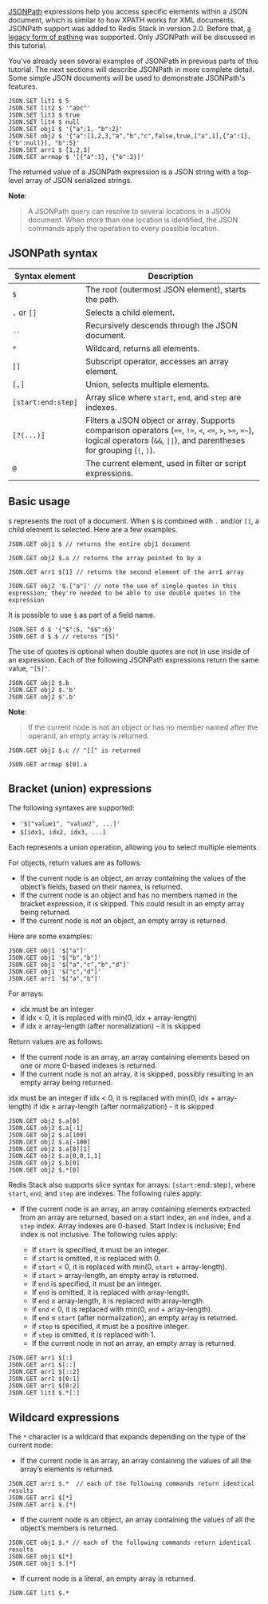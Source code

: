 [JSONPath](https://goessner.net/articles/JsonPath/) expressions help you access specific elements within a JSON document, which is similar to how XPATH works for XML documents.
JSONPath support was added to Redis Stack in version 2.0.
Before that, [a legacy form of pathing](https://redis.io/docs/data-types/json/path/#legacy-path-syntax) was supported.
Only JSONPath will be discussed in this tutorial.

You've already seen several examples of JSONPath in previous parts of this tutorial. The next sections will describe JSONPath in more complete detail.
Some simple JSON documents will be used to demonstrate JSONPath's features.

```redis Load documents
JSON.SET lit1 $ 5
JSON.SET lit2 $ '"abc"'
JSON.SET lit3 $ true
JSON.SET lit4 $ null
JSON.SET obj1 $ '{"a":1, "b":2}'
JSON.SET obj2 $ '{"a":[1,2,3,"a","b","c",false,true,["a",1],{"a":1},{"b":null}], "b":5}'
JSON.SET arr1 $ [1,2,3]
JSON.SET arrmap $ '[{"a":1}, {"b":2}]'
```

The returned value of a JSONPath expression is a JSON string with a top-level array of JSON serialized strings.

**Note**:
>A JSONPath query can resolve to several locations in a JSON document. When more than one location is identified, the JSON commands apply the operation to every possible location.

## JSONPath syntax

| Syntax&nbsp;element | Description |
|----------------|-------------|
| `$` | The root (outermost JSON element), starts the path. |
| `.` or `[]` | Selects a child element. |
| `..` | Recursively descends through the JSON document. |
| `*` | Wildcard, returns all elements. |
| `[]` | Subscript operator, accesses an array element. |
| `[,]` | Union, selects multiple elements. |
| `[start:end:step]` | Array slice where `start`, `end`, and `step` are indexes. |
| `[?(...)]` | Filters a JSON object or array. Supports comparison operators (`==`, `!=`, `<`, `<=`, `>`, `>=`, `=~`), logical operators (`&&`, `\|\|`), and parentheses for grouping (`(`, `)`). |
| `@` | The current element, used in filter or script expressions. |

## Basic usage

`$` represents the root of a document. When `$` is combined with `.` and/or `[]`, a child element is selected. Here are a few examples.

```redis $ by itself
JSON.GET obj1 $ // returns the entire obj1 document
```

```redis Select an element with $.
JSON.GET obj2 $.a // returns the array pointed to by a
```

```redis Select an element with $[...]
JSON.GET arr1 $[1] // returns the second element of the arr1 array
```

```redis Select $.a using $.[] notation
JSON.GET obj2 '$.["a"]' // note the use of single quotes in this expression; they're needed to be able to use double quotes in the expression
```

It is possible to use `$` as part of a field name.

```redis Using $ as part of a field name
JSON.SET d $ '{"$":5, "$$":6}'
JSON.GET d $.$ // returns "[5]"
```

The use of quotes is optional when double quotes are not in use inside of an expression.
Each of the following JSONPath expressions return the same value, `"[5]"`.

```redis Quote usage
JSON.GET obj2 $.b
JSON.GET obj2 $.'b'
JSON.GET obj2 $'.b'
```

**Note**:
>If the current node is not an object or has no member named after the operand, an empty array is returned.

```redis Invalid path
JSON.GET obj1 $.c // "[]" is returned
```

```redis Combining . and []
JSON.GET arrmap $[0].a
```

## Bracket (union) expressions

The following syntaxes are supported:

- `'$["value1", "value2", ...]'`
- `$[idx1, idx2, idx3, ...]`

Each represents a union operation, allowing you to select multiple elements.

For objects, return values are as follows:

- If the current node is an object, an array containing the values of the object’s fields, based on their names, is returned.
- If the current node is an object and has no members named in the bracket expression, it is skipped.
This could result in an empty array being returned.
- If the current node is not an object, an empty array is returned.

Here are some examples:

```redis Bracket union examples with objects
JSON.GET obj1 '$["a"]'
JSON.GET obj1 '$["b","b"]'
JSON.GET obj1 '$["a","c","b","d"]'
JSON.GET obj1 '$["c","d"]'
JSON.GET arr1 '$["a","b"]'
```

For arrays:

- idx must be an integer
- if idx < 0, it is replaced with min(0, idx + array-length)
- if idx ≥ array-length (after normalization) - it is skipped

Return values are as follows:

- If the current node is an array, an array containing elements based on one or more 0-based indexes is returned.
- If the current node is not an array, it is skipped, possibly resulting in an empty array being returned.

idx must be an integer
if idx < 0, it is replaced with min(0, idx + array-length)
if idx ≥ array-length (after normalization) - it is skipped

```redis Bracket union examples with arrays
JSON.GET obj2 $.a[0]
JSON.GET obj2 $.a[-1]
JSON.GET obj2 $.a[100]
JSON.GET obj2 $.a[-100]
JSON.GET obj2 $.a[8][1]
JSON.GET obj2 $.a[0,0,1,1]
JSON.GET obj2 $.b[0]
JSON.GET obj2 $.*[0]
```

Redis Stack also supports slice syntax for arrays: `[start:`end`:`step`]`, where `start`, ``end``, and ``step`` are indexes.
The following rules apply:

- If the current node is an array, an array containing elements extracted from an array are returned, based on a start index, an `end` index, and a `step` index.
Array indexes are 0-based. Start Index is inclusive; End index is not inclusive.
The following rules apply:

  - If `start` is specified, it must be an integer.
  - if `start` is omitted, it is replaced with 0.
  - if `start` < 0, it is replaced with min(0, `start` + array-length).
  - if `start` > array-length, an empty array is returned.
  - if `end` is specified, it must be an integer.
  - If `end` is omitted, it is replaced with array-length.
  - If `end` ≥ array-length, it is replaced with array-length.
  - if `end` < 0, it is replaced with min(0, `end` + array-length).
  - If `end` ≤ `start` (after normalization), an empty array is returned.
  - if `step` is specified, it must be a positive integer.
  - if `step` is omitted, it is replaced with 1.
  - If the current node in not an array, an empty array is returned.

```redis Array slice examples
JSON.GET arr1 $[:]
JSON.GET arr1 $[::]
JSON.GET arr1 $[::2]
JSON.GET arr1 $[0:1]
JSON.GET arr1 $[0:2]
JSON.GET lit3 $.*[:]
```

## Wildcard expressions

The `*` character is a wildcard that expands depending on the type of the current node:

- If the current node is an array, an array containing the values of all the array’s elements is returned.

```redis Using * when the current node is an array
JSON.GET arr1 $.*  // each of the following commands return identical results
JSON.GET arr1 $[*]
JSON.GET arr1 $.[*]
```

- If the current node is an object, an array containing the values of all the object’s members is returned.

```redis Using * when the current node is an object
JSON.GET obj1 $.* // each of the following commands return identical results
JSON.GET obj1 $[*]
JSON.GET obj1 $.[*]
```

- If current node is a literal, an empty array is returned.

```redis Using * when the current node is a literal
JSON.GET lit1 $.*
```
